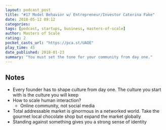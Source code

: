 ```yaml
---
layout: podcast_post
title: "#17 Model Behavior w/ Entrepreneur/Investor Caterina Fake"
date: 2018-05-12 09:12
categories:
tags: [podcast, startups, business, masters-of-scale]
author: Masters of Scale
rating: 2
pocket_casts_url: "https://pca.st/UAOE"
play_time: 45
date_published: 2018-01-23
summary: "You must set the tone for your community from day one."
---
```


## Notes

* Every founder has to shape culture from day one. The culture you start
  with is the culture you will keep
* How to scale human interaction?
  * Online community, not social media
* Total addressable market is ginormous in a networked world. Take the
  gourmet local chocolate shop but expand the market globally
* Standing against something gives you a strong sense of identity

